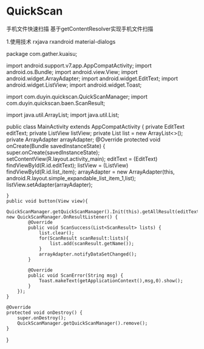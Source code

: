 # QuickScan
手机文件快速扫描
基于getContentResolver实现手机文件扫描

1.使用技术 rxjava rxandroid material-dialogs

package com.gather.kuaisu;

import android.support.v7.app.AppCompatActivity;
import android.os.Bundle;
import android.view.View;
import android.widget.ArrayAdapter;
import android.widget.EditText;
import android.widget.ListView;
import android.widget.Toast;

import com.duyin.quickscan.QuickScanManager;
import com.duyin.quickscan.baen.ScanResult;

import java.util.ArrayList;
import java.util.List;

public class MainActivity extends AppCompatActivity {
    private EditText editText;
    private ListView listView;
    private List<String> list = new ArrayList<>();
    private ArrayAdapter arrayAdapter;
    @Override
    protected void onCreate(Bundle savedInstanceState) {
        super.onCreate(savedInstanceState);
        setContentView(R.layout.activity_main);
        editText = (EditText) findViewById(R.id.editText);
        listView = (ListView) findViewById(R.id.list_item);
        arrayAdapter = new ArrayAdapter<String>(this, android.R.layout.simple_expandable_list_item_1,list);
        listView.setAdapter(arrayAdapter);

    }
    public void button(View view){
        QuickScanManager.getQuickScanManager().Init(this).getAllResult(editText.getText().toString(), new QuickScanManager.OnResultListener() {
            @Override
            public void ScanSuccess(List<ScanResult> lists) {
                list.clear();
                for(ScanResult scanResult:lists){
                    list.add(scanResult.getName());
                }
                arrayAdapter.notifyDataSetChanged();
            }

            @Override
            public void ScanError(String msg) {
                Toast.makeText(getApplicationContext(),msg,0).show();
            }
        });
    }

    @Override
    protected void onDestroy() {
        super.onDestroy();
        QuickScanManager.getQuickScanManager().remove();
    }
}
